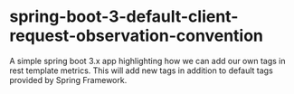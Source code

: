 # spring-boot-3-default-client-request-observation-convention
A simple spring boot 3.x app highlighting how we can add our own tags in rest template metrics. This will add new tags in addition to default tags provided by Spring Framework.
